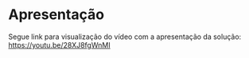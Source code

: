 # Apresentação

Segue link para visualização do vídeo com a apresentação da solução: https://youtu.be/28XJ8fgWnMI

